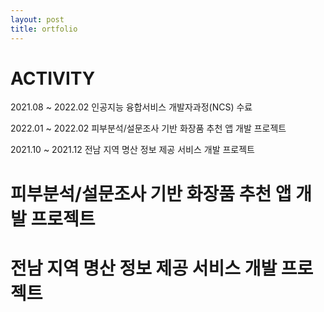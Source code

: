 ```yaml
---
layout: post
title: ortfolio
---
```

# ACTIVITY
<p>2021.08 ~ 2022.02     인공지능 융합서비스 개발자과정(NCS) 수료</p>
<p>2022.01 ~ 2022.02     피부분석/설문조사 기반 화장품 추천 앱 개발 프로젝트</p>
<p>2021.10 ~ 2021.12     전남 지역 명산 정보 제공 서비스 개발 프로젝트</p>

# 피부분석/설문조사 기반 화장품 추천 앱 개발 프로젝트

# 전남 지역 명산 정보 제공 서비스 개발 프로젝트

